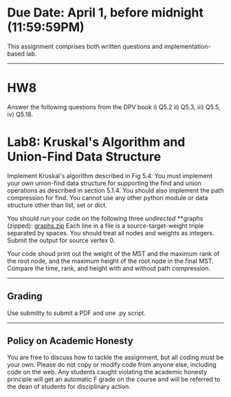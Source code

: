 <!--
.. title: HW8
.. slug: algo_hw8
.. date: 2021-03-25 23:26:01 UTC-04:00
.. tags: 
.. category: 
.. link: 
.. description: 
.. has_math: True
.. type: text
-->

# **Due Date**: April 1, before midnight (11:59:59PM)

This assignment comprises both written questions and
implementation-based lab.

---

# HW8

Answer the following questions from the DPV book i) Q5.2 ii) Q5.3, iii)
Q5.5, iv) Q5.18.


# Lab8: Kruskal's Algorithm and Union-Find Data Structure

Implement Kruskal's algorithm described in Fig 5.4. You must implement your own
union-find data structure for supporting the find and union operations as
described in section 5.1.4.  You should also implement the path compression for
find.  You cannot use any other python module or data structure other than
list, set or dict. 


You should run your code on the following three *undirected* **graphs (zipped): 
[graphs.zip](http://www.cs.rpi.edu/~zaki/CS2300/data/graphs.zip) 
Each line in a file is a source-target-weight triple separated by
spaces. You should treat all nodes and weights as integers. 
Submit the output for source vertex 0.

Your code shoud print out the weight of the MST and the maximum rank of the
root node, and the maximum height of the root node in the final MST. Compare
the time, rank, and height with and without path compression.

---

## Grading

Use submitty to submit a PDF and one .py script.  

---

## Policy on Academic Honesty

You are free to discuss how to tackle the assignment, but all coding
must be your own. Please do not copy or modify code from anyone else,
including code on the web. Any students caught violating the academic
honesty principle will get an automatic F grade on the course and will
be referred to the dean of students for disciplinary action.

